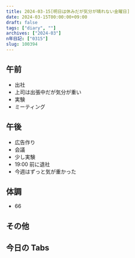 ```yaml
---
title: 2024-03-15[明日は休みだが気分が晴れない金曜日]
date: 2024-03-15T00:00:00+09:00
draft: false
tags: ["diary", ""]
archives: ["2024-03"]
n年日記: ["0315"]
slug: 100394
---
```


## 午前

- 出社
- 上司は出張中だが気分が重い
- 実験
- ミーティング

## 午後

- 広告作り
- 会議
- 少し実験
- 19:00 前に退社
- 今週はずっと気が重かった

## 体調

- 66

## その他

## 今日の Tabs
